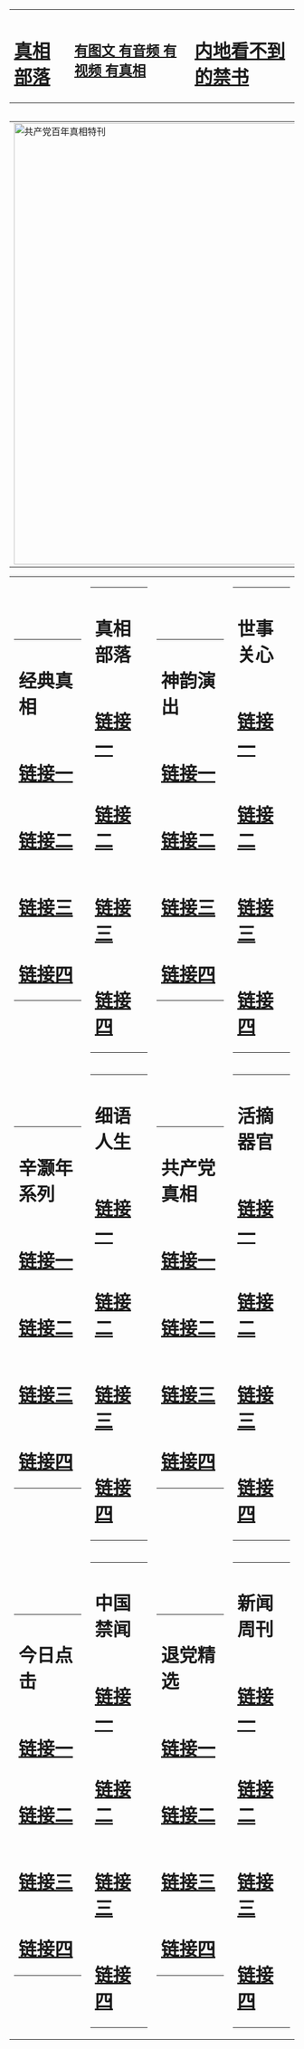 <table><tr><td><H1><a href="http://t.cn/RXEjlmI">真相部落</a></H1></td><td><H2><a href="http://t.cn/RXEjjgE">有图文 有音频 有视频 有真相</a></H2><td><H1><a href="http://t.cn/RXEjHyU"> 内地看不到的禁书</a></H1></td></table><table><table><tr><td><a href="http://t.cn/RXEjpr3"><img src="http://2686.a57.gridjunky.com/zx/bngcd/gcdbnzx.jpg" width="780"  border="0" alt="共产党百年真相特刊"></a></td></tr></table><table><tr><td><table><tr><td ><h1>经典真相</h1></td></tr><tr><td><h1>  <a href="http://t.cn/RXEjl8q" target=_blank>链接一</a>  </h1></td></tr><tr><td><h1>  <a href="http://t.cn/RXEjl1l" target=_blank>链接二</a>  </h1></td></tr><tr><td><h1>  <a href="http://po.st/an5VIt" target=_blank>链接三</a>  </h1></td></tr><tr><td><h1>  <a href="http://po.st/IGYNiG" target=_blank>链接四</a>  </h1></td></tr></table></td><td><table><tr><td ><h1>真相部落</h1></td></tr><tr><td><h1>  <a href="http://t.cn/RXEjjVx" target=_blank>链接一</a>  </h1></td></tr><tr><td><h1>  <a href="http://t.cn/RXHgf9M" target=_blank>链接二</a>  </h1></td></tr><tr><td><h1>  <a href="http://po.st/yDRzhl" target=_blank>链接三</a>  </h1></td></tr><tr><td><h1>  <a href="http://po.st/MqgrvF" target=_blank>链接四</a>  </h1></td></tr></table></td><td><table><tr><td ><h1>神韵演出</h1></td></tr><tr><td><h1>  <a href="http://t.cn/RXEjj1B" target=_blank>链接一</a>  </h1></td></tr><tr><td><h1>  <a href="http://t.cn/RXEjYMd" target=_blank>链接二</a>  </h1></td></tr><tr><td><h1>  <a href="http://po.st/1YzsBB" target=_blank>链接三</a>  </h1></td></tr><tr><td><h1>  <a href="http://po.st/4cuJjP" target=_blank>链接四</a>  </h1></td></tr></table></td><td><table><tr><td ><h1>世事关心</h1></td></tr><tr><td><h1>  <a href="http://t.cn/RXEjYuF" target=_blank>链接一</a>  </h1></td></tr><tr><td><h1>  <a href="http://t.cn/RXHgLu7" target=_blank>链接二</a>  </h1></td></tr><tr><td><h1>  <a href="http://po.st/CLGp7v" target=_blank>链接三</a>  </h1></td></tr><tr><td><h1>  <a href="http://po.st/CLGp7v" target=_blank>链接四</a>  </h1></td></tr></table></td></tr><tr><td><table><tr><td ><h1>辛灏年系列</h1></td></tr><tr><td><h1>  <a href="http://t.cn/RXEjHvG" target=_blank>链接一</a>  </h1></td></tr><tr><td><h1>  <a href="http://t.cn/RXEjHbi" target=_blank>链接二</a>  </h1></td></tr><tr><td><h1>  <a href="http://po.st/TLQqDK" target=_blank>链接三</a>  </h1></td></tr><tr><td><h1>  <a href="http://po.st/IAX3hg" target=_blank>链接四</a>  </h1></td></tr></table></td><td><table><tr><td ><h1>细语人生</h1></td></tr><tr><td><h1>  <a href="http://t.cn/RXEjHHA" target=_blank>链接一</a>  </h1></td></tr><tr><td><h1>  <a href="http://t.cn/RXEjHRt" target=_blank>链接二</a>  </h1></td></tr><tr><td><h1>  <a href="http://po.st/euSbq2" target=_blank>链接三</a>  </h1></td></tr><tr><td><h1>  <a href="http://po.st/rIvJy3" target=_blank>链接四</a>  </h1></td></tr></table></td><td><table><tr><td ><h1>共产党真相</h1></td></tr><tr><td><h1>  <a href="http://t.cn/RXEjpr3" target=_blank>链接一</a>  </h1></td></tr><tr><td><h1>  <a href="http://t.cn/RXEjQOY" target=_blank>链接二</a>  </h1></td></tr><tr><td><h1>  <a href="http://po.st/zAYJ3Y" target=_blank>链接三</a>  </h1></td></tr><tr><td><h1>  <a href="http://t.cn/RXEj8tY" target=_blank>链接四</a>  </h1></td></tr></table></td><td><table><tr><td ><h1>活摘器官</h1></td></tr><tr><td><h1>  <a href="http://t.cn/RXEjniF" target=_blank>链接一</a>  </h1></td></tr><tr><td><h1>  <a href="http://t.cn/RXEjnoK" target=_blank>链接二</a>  </h1></td></tr><tr><td><h1>  <a href="http://po.st/e01cq2" target=_blank>链接三</a>  </h1></td></tr><tr><td><h1>  <a href="http://po.st/Q03DpC" target=_blank>链接四</a>  </h1></td></tr></table></td></tr><tr><td><table><tr><td ><h1>今日点击</h1></td></tr><tr><td><h1>  <a href="http://t.cn/RXEjmhU" target=_blank>链接一</a>  </h1></td></tr><tr><td><h1>  <a href="http://t.cn/RXEjuGQ" target=_blank>链接二</a>  </h1></td></tr><tr><td><h1>  <a href="http://po.st/K1INqH" target=_blank>链接三</a>  </h1></td></tr><tr><td><h1>  <a href="http://t.cn/RXEju91" target=_blank>链接四</a>  </h1></td></tr></table></td><td><table><tr><td ><h1>中国禁闻</h1></td></tr><tr><td><h1>  <a href="http://t.cn/RXEjuHs" target=_blank>链接一</a>  </h1></td></tr><tr><td><h1>  <a href="http://t.cn/RXEjumS" target=_blank>链接二</a>  </h1></td></tr><tr><td><h1>  <a href="http://po.st/VijQSz" target=_blank>链接三</a>  </h1></td></tr><tr><td><h1>  <a href="http://po.st/aVfsNC" target=_blank>链接四</a>  </h1></td></tr></table></td><td><table><tr><td ><h1>退党精选</h1></td></tr><tr><td><h1>  <a href="http://t.cn/RXEj3Th" target=_blank>链接一</a>  </h1></td></tr><tr><td><h1>  <a href="http://t.cn/RXEj38i" target=_blank>链接二</a>  </h1></td></tr><tr><td><h1>  <a href="http://po.st/kakSVr" target=_blank>链接三</a>  </h1></td></tr><tr><td><h1>  <a href="http://po.st/h38cMe" target=_blank>链接四</a>  </h1></td></tr></table></td><td><table><tr><td ><h1>新闻周刊</h1></td></tr><tr><td><h1>  <a href="http://t.cn/RXHgJjQ" target=_blank>链接一</a>  </h1></td></tr><tr><td><h1>  <a href="http://t.cn/RXEjgcJ" target=_blank>链接二</a>  </h1></td></tr><tr><td><h1>  <a href="http://t.cn/RXEjeSb" target=_blank>链接三</a>  </h1></td></tr><tr><td><h1>  <a href="http://po.st/Z5kJvm" target=_blank>链接四</a>  </h1></td></tr></table></td></tr></table>
